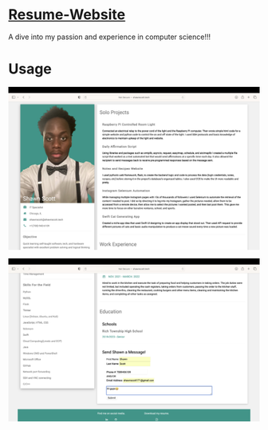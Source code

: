 # [Resume-Website](http://shawnscott.tech)
A dive into my passion and experience in computer science!!!

# Usage
![](https://github.com/Proshawn18/Resume-Website/blob/2363bbd1f240e1346c27d45b443b65e5d8cbb7e3/Images/Screenshot1.png)

![](https://github.com/Proshawn18/Resume-Website/blob/a4c591863c3e34d4e28bdce43d2f870dea0788ff/Images/Screenshot2.png)
